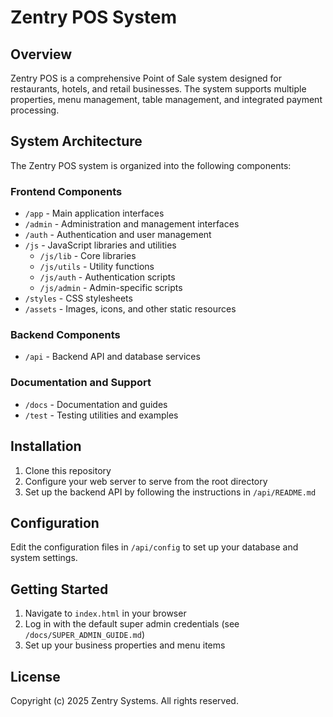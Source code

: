 # Zentry POS System

## Overview
Zentry POS is a comprehensive Point of Sale system designed for restaurants, hotels, and retail businesses. The system supports multiple properties, menu management, table management, and integrated payment processing.

## System Architecture

The Zentry POS system is organized into the following components:

### Frontend Components
- `/app` - Main application interfaces
- `/admin` - Administration and management interfaces
- `/auth` - Authentication and user management
- `/js` - JavaScript libraries and utilities
  - `/js/lib` - Core libraries
  - `/js/utils` - Utility functions
  - `/js/auth` - Authentication scripts
  - `/js/admin` - Admin-specific scripts
- `/styles` - CSS stylesheets
- `/assets` - Images, icons, and other static resources

### Backend Components
- `/api` - Backend API and database services

### Documentation and Support
- `/docs` - Documentation and guides
- `/test` - Testing utilities and examples

## Installation

1. Clone this repository
2. Configure your web server to serve from the root directory
3. Set up the backend API by following the instructions in `/api/README.md`

## Configuration

Edit the configuration files in `/api/config` to set up your database and system settings.

## Getting Started

1. Navigate to `index.html` in your browser
2. Log in with the default super admin credentials (see `/docs/SUPER_ADMIN_GUIDE.md`)
3. Set up your business properties and menu items

## License

Copyright (c) 2025 Zentry Systems. All rights reserved.
